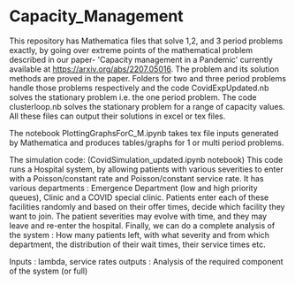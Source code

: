 # Capacity_Management

This repository has Mathematica files that solve 1,2, and 3 period problems exactly, by going over extreme points of the mathematical problem described in our paper- 'Capacity management in a Pandemic' currently available at https://arxiv.org/abs/2207.05016. The problem and its solution methods are proved in the paper.
Folders for two and three period problems handle those problems respectively and the code CovidExpUpdated.nb solves the stationary problem i.e. the one period problem. The code clusterloop.nb solves the stationary problem for a range of capacity values. All these files can output their solutions in excel or tex files.  

The notebook PlottingGraphsForC_M.ipynb takes tex file inputs generated by Mathematica and produces tables/graphs for 1 or multi period problems.

The simulation code: (CovidSimulation_updated.ipynb notebook)
This code runs a Hospital system, by allowing patients with various severities to enter with a Poisson/constant rate and Poisson/constant service rate. 
It has various departments : Emergence Department (low and high priority queues), Clinic and a COVID special clinic. 
Patients enter each of these facilities randomly and based on their offer times, decide which facility they want to join. The patient severities may evolve with time, and they may leave and re-enter the hospital.
Finally, we can do a complete analysis of the system : How many patients left, with what severity and from which department, the distribution of their wait times, their service times etc.

Inputs : lambda, service rates
outputs : Analysis of the required component of the system (or full)
